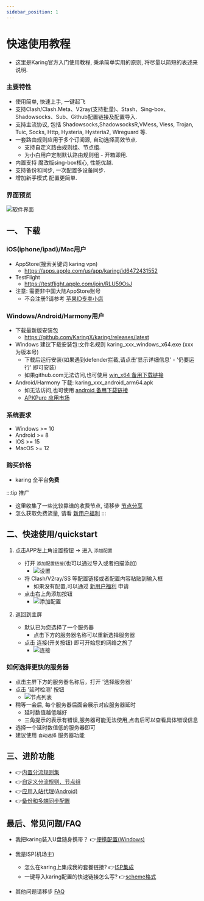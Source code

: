 ```yaml
---
sidebar_position: 1
---
```


# 快速使用教程
- 这里是Karing官方入门使用教程, 秉承简单实用的原则, 将尽量以简短的表述来说明.

### 主要特性
- 使用简单, 快速上手, 一键起飞
- 支持Clash/Clash.Meta、V2ray(支持批量)、Stash、Sing-box、Shadowsocks、Sub、Github配置链接及配置导入.
- 支持主流协议, 包括 Shadowsocks,ShadowsocksR,VMess, Vless, Trojan, Tuic, Socks, Http, Hysteria, Hysteria2, Wireguard 等.
- 一套路由规则应用于多个订阅源, 自动选择高效节点.
  - 支持自定义路由规则组、节点组.
  - 为小白用户定制默认路由规则组 - 开箱即用.
- 内置支持 魔改版sing-box核心, 性能优越.
- 支持备份和同步, 一次配置多设备同步.
- 增加新手模式 配置更简单.

### 界面预览
![软件界面](./img/qs-1.png#center)

## 一、 下载
### iOS(iphone/ipad)/Mac用户
- AppStore(搜索关键词 karing vpn)
    - https://apps.apple.com/us/app/karing/id6472431552
- TestFlight
    - https://testflight.apple.com/join/RLU59OsJ
- 注意: 需要非中国大陆AppStore账号
    - 不会注册?请参考 [苹果ID专卖小店](https://outpost.karing.app/isp?r_c=xda)

### Windows/Android/Harmony用户
- 下载最新版安装包
    - https://github.com/KaringX/karing/releases/latest
- Windows 建议下载安装包:文件名规则 karing_xxx_windows_x64.exe (xxx为版本号)
  - 下载后运行安装(如果遇到defender拦截,请点击'显示详细信息' - '仍要运行' 即可安装)
  - 如果github.com无法访问,也可使用 [win_x64 备用下载链接](https://outpost.karing.app/client/win_x64)
- Android/Harmony 下载: karing_xxx_android_arm64.apk
  - 如无法访问,也可使用 [android 备用下载链接](https://outpost.karing.app/client/android)
  - [APKPure 应用市场](https://apkpure.com/p/com.nebula.karing)

### 系统要求
-  Windows >= 10
-  Android >= 8
-  IOS >= 15
-  MacOS >= 12

### 购买价格
- karing 全平台**免费**

:::tip 推广
- 这里收集了一些比较靠谱的收费节点, 请移步 [节点分享](https://outpost.karing.app/isp?r_c=cn)
- 怎么获取免费流量, 请看 [新用户福利](/newuser)
:::



## 二、快速使用/quickstart
1. 点击APP左上角设置按钮 -> 进入 `添加配置`
    - 打开 `添加配置链接`(也可以通过导入或者扫描添加)
      - ![设置](./img/qs-2.png)
    - 将 Clash/V2ray/SS 等配置链接或者配置内容粘贴到输入框
        - 如果没有配置,可以通过 [新用户福利](/newuser) 申请
    - 点击右上角添加按钮
      - ![添加配置](./img/qs-3.png)


2. 返回到主屏
    - 默认已为您选择了一个服务器
        - 点击下方的服务器名称可以重新选择服务器
    - 点击 连接(开关按钮) 即可开始您的网络之旅了
        - ![连接](./img/qs-4.png)

### 如何选择更快的服务器
- 点击主屏下方的服务器名称后，打开 '选择服务器'
- 点击 '延时检测' 按钮
  - ![节点列表](./img/qs-5.png)
- 稍等一会后, 每个服务器后面会展示对应服务器延时
    - 延时数值越低越好
    - 三角提示的表示有错误,服务器可能无法使用,点击后可以查看具体错误信息
- 选择一个延时数值低的服务器即可
- 建议使用 `自动选择` 服务器功能




## 三、进阶功能
- 👉[内置分流规则集](../tutorial/diversion.md)
- 👉[自定义分流规则、节点组](../tutorial/custom-diversion.md)
- 👉[应用入站代理(Android)](../tutorial/perapp-proxy.md)
- 👉[备份和多端同步配置](../tutorial/backup-sync.md)

## 最后、常见问题/FAQ
- 我把karing装入U盘随身携带？ 👉[便携配置(Windows)](../tutorial/portable.md)
- 我是ISP(机场主)
  - 怎么在karing上集成我的套餐链接? 👉[ISP集成](../cooperation/menu.md)
  - 一键导入karing配置的快速链接怎么写? 👉[scheme格式](../cooperation/scheme.md)

- 其他问题请移步 [FAQ](/faq/)





